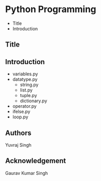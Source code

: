 # Python Programming
- Title
- Introduction

## Title

## Introduction

- variables.py
- datatype.py
	- string.py
	- list.py
	- tuple.py
	- dictionary.py
- operator.py
- ifelse.py
- loop.py

## Authors

Yuvraj Singh

## Acknowledgement

Gaurav Kumar Singh
